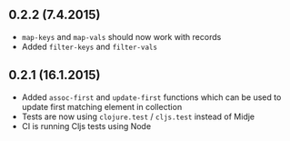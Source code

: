 ## 0.2.2 (7.4.2015)

- `map-keys` and `map-vals` should now work with records
- Added `filter-keys` and `filter-vals`

## 0.2.1 (16.1.2015)

- Added `assoc-first` and `update-first` functions which can be used to
update first matching element in collection
- Tests are now using `clojure.test` / `cljs.test` instead of Midje
- CI is running Cljs tests using Node
